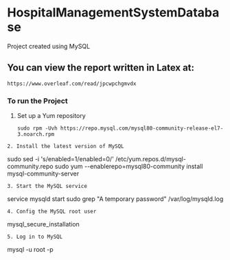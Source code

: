# HospitalManagementSystemDatabase
Project created using MySQL

## You can view the report written in Latex at:
```
https://www.overleaf.com/read/jpcwpchgmvdx

```

### To run the Project
1. Set up a Yum repository
   ```
   sudo rpm -Uvh https://repo.mysql.com/mysql80-community-release-el7-3.noarch.rpm
  ```
2. Install the latest version of MySQL
  ```
  sudo sed -i 's/enabled=1/enabled=0/' /etc/yum.repos.d/mysql-community.repo
  sudo yum --enablerepo=mysql80-community install mysql-community-server
  ```
3. Start the MySQL service
  ```
  service mysqld start
  sudo grep "A temporary password" /var/log/mysqld.log
  ```
4. Config the MySQL root user
  ```
  mysql_secure_installation 
  ```
5. Log in to MySQL
  ```
  mysql -u root -p
  ```


